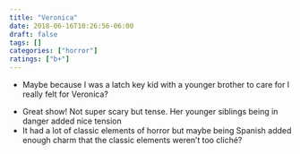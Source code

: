 ```yaml
---
title: "Veronica"
date: 2018-06-16T10:26:56-06:00
draft: false
tags: []
categories: ["horror"]
ratings: ["b+"]
---
```


* Maybe because I was a latch key kid with a younger brother to care for I really felt for Veronica?
<!--more-->
* Great show! Not super scary but tense. Her younger siblings being in danger added nice tension
* It had a lot of classic elements of horror but maybe being Spanish added enough charm that the classic elements weren’t too cliché?
